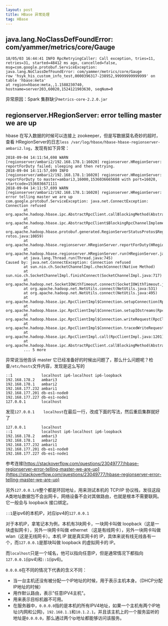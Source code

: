 ```yaml
---
layout: post
title: HBase 异常处理
tag: HBase
---
```

## java.lang.NoClassDefFoundError: com/yammer/metrics/core/Gauge
```console
18/05/03 16:44:41 INFO RpcRetryingCaller: Call exception, tries=11, retries=31, started=48412 ms ago, cancelled=false, 
msg=com.google.protobuf.ServiceException: java.lang.NoClassDefFoundError: com/yammer/metrics/core/Gauge 
row 'hsyk_his_custom_info_test,0000396317-238952,99999999999999' on table 'hbase:meta' 
at region=hbase:meta,,1.1588230740, hostname=server203,60020,1524121903630, seqNum=0
```

异常原因：Spark 集群缺少`metrics-core-2.2.0.jar`


## regionserver.HRegionServer: error telling master we are up
hbase 在写入数据的时候可以连接上 zookeeper，但是写数据莫名奇妙的超时，查看 HRegionServer的日志`less /var/log/hbase/hbase-hbase-regionserver-ambari2.log`，发现有如下异常：
```console
2018-09-04 14:11:54,698 WARN  [regionserver/ambari2/192.168.178.1:16020] regionserver.HRegionServer: reportForDuty failed; sleeping and then retrying.
2018-09-04 14:11:57,699 INFO  [regionserver/ambari2/192.168.178.1:16020] regionserver.HRegionServer: reportForDuty to master=ambari3,16000,1536036665688 with port=16020, startcode=1536036671111
2018-09-04 14:11:57,699 WARN  [regionserver/ambari2/192.168.178.1:16020] regionserver.HRegionServer: error telling master we are up
com.google.protobuf.ServiceException: java.net.ConnectException: Connection refused
        at org.apache.hadoop.hbase.ipc.AbstractRpcClient.callBlockingMethod(AbstractRpcClient.java:228)
        at org.apache.hadoop.hbase.ipc.AbstractRpcClient$BlockingRpcChannelImplementation.callBlockingMethod(AbstractRpcClient.java:292)
        at org.apache.hadoop.hbase.protobuf.generated.RegionServerStatusProtos$RegionServerStatusService$BlockingStub.regionServerStartup(RegionServerStatusP
rotos.java:10859)
        at org.apache.hadoop.hbase.regionserver.HRegionServer.reportForDuty(HRegionServer.java:2468)
        at org.apache.hadoop.hbase.regionserver.HRegionServer.run(HRegionServer.java:957)
        at java.lang.Thread.run(Thread.java:745)
Caused by: java.net.ConnectException: Connection refused
        at sun.nio.ch.SocketChannelImpl.checkConnect(Native Method)
        at sun.nio.ch.SocketChannelImpl.finishConnect(SocketChannelImpl.java:717)
        at org.apache.hadoop.net.SocketIOWithTimeout.connect(SocketIOWithTimeout.java:206)
        at org.apache.hadoop.net.NetUtils.connect(NetUtils.java:531)
        at org.apache.hadoop.net.NetUtils.connect(NetUtils.java:495)
        at org.apache.hadoop.hbase.ipc.RpcClientImpl$Connection.setupConnection(RpcClientImpl.java:410)
        at org.apache.hadoop.hbase.ipc.RpcClientImpl$Connection.setupIOstreams(RpcClientImpl.java:716)
        at org.apache.hadoop.hbase.ipc.RpcClientImpl$Connection.writeRequest(RpcClientImpl.java:889)
        at org.apache.hadoop.hbase.ipc.RpcClientImpl$Connection.tracedWriteRequest(RpcClientImpl.java:856)
        at org.apache.hadoop.hbase.ipc.RpcClientImpl.call(RpcClientImpl.java:1201)
        at org.apache.hadoop.hbase.ipc.AbstractRpcClient.callBlockingMethod(AbstractRpcClient.java:218)
        ... 5 more
```

异常说当他告诉 master 它已经准备好的时候出问题了，那么什么问题呢？检查`/etc/hosts`文件内容，发现是这么写的
```shell
::1             localhost ip6-localhost ip6-loopback
192.168.178.2   ambari3
192.168.178.1   ambari2
192.168.177.232 ambari1
192.168.177.201 db-es1-node0
192.168.177.227 db-es1-node1
127.0.0.1       localhost
```

发现`127.0.0.1    localhost`在最后一行，改成下面的写法，然后重启集群就好了
```shell
127.0.0.1       localhost
::1             localhost ip6-localhost ip6-loopback
192.168.178.2   ambari3
192.168.178.1   ambari2
192.168.177.232 ambari1
192.168.177.201 db-es1-node0
192.168.177.227 db-es1-node1
```

参考连接[https://stackoverflow.com/questions/23049777/hbase-regionserver-error-telling-master-we-are-up](https://stackoverflow.com/questions/23049777/hbase-regionserver-error-telling-master-we-are-up)

另外`127.0.0.1/8`整个都是环回地址，用来测试本机的 TCP/IP 协议栈，发往这段A类地址数据包不会出网卡，网络设备不会对其做路由，也就是根本不需要联网。它一般会与 loopback 接口绑定。

`::1`是ipv6的本机IP，对应ipv4的`127.0.0.1`

对于本机IP，拿笔记本为例，本机有3块网卡，一块网卡叫做 loopback（这是一块虚拟网卡），另外一块网卡叫做 ethernet （这是有线网卡），另外一块网卡叫做 wlan（这是无线网卡）。本机 IP 就是真实网卡的 IP，具体来说有线无线各有一个，而`127.0.0.1`是那块叫做 loopback 的虚拟网卡的 IP。

而`localhost`只是一个域名，他可以指向任意IP，但是通常情况下都指向`127.0.0.1`(ipv4)和`::1`(ipv6)。

`0.0.0.0`在不同的情况下代表的含义不同：
* 当一台主机还没有被分配一个IP地址的时候，用于表示主机本身。（DHCP分配IP地址的时候）
* 用作默认路由，表示"任意IPV4主机"。
* 用来表示目标机器不可用。
* 在服务器中，`0.0.0.0`指的是本机的所有IPV4地址，如果一个主机有两个IP地址(内网和公网)，`192.168.1.1`和`10.1.2.1`，并且该主机上的一个服务监听的地址是`0.0.0.0`，那么通过两个ip地址都能够访问该服务。


